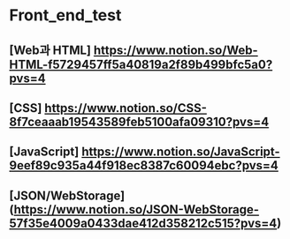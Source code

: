 # Front_end_test


## [Web과 HTML] https://www.notion.so/Web-HTML-f5729457ff5a40819a2f89b499bfc5a0?pvs=4
## [CSS] https://www.notion.so/CSS-8f7ceaaab19543589feb5100afa09310?pvs=4
## [JavaScript] https://www.notion.so/JavaScript-9eef89c935a44f918ec8387c60094ebc?pvs=4
## [JSON/WebStorage] (https://www.notion.so/JSON-WebStorage-57f35e4009a0433dae412d358212c515?pvs=4)

